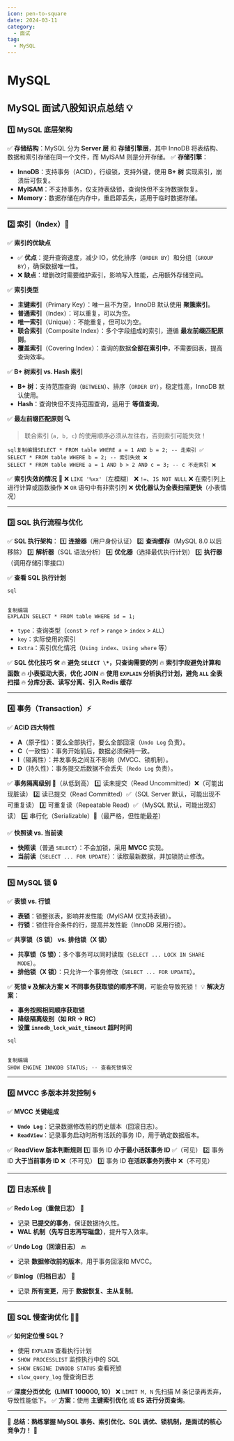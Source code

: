 ```yaml
---
icon: pen-to-square
date: 2024-03-11
category:
  - 面试
tag:
  - MySQL
---
```

# MySQL
## MySQL 面试八股知识点总结 💡

### 1️⃣ **MySQL 底层架构**

✅ **存储结构**：MySQL 分为 **Server 层** 和 **存储引擎层**，其中 InnoDB 将表结构、数据和索引存储在同一个文件，而 MyISAM 则是分开存储。
 ✅ **存储引擎**：

- **InnoDB**：支持事务（ACID），行级锁，支持外键，使用 **B+ 树** 实现索引，崩溃后可恢复。
- **MyISAM**：不支持事务，仅支持表级锁，查询快但不支持数据恢复。
- **Memory**：数据存储在内存中，重启即丢失，适用于临时数据存储。

------

### 2️⃣ **索引（Index）🚀**

✅ **索引的优缺点**

- ✅ **优点**：提升查询速度，减少 IO，优化排序（`ORDER BY`）和分组（`GROUP BY`），确保数据唯一性。
- ❌ **缺点**：增删改时需要维护索引，影响写入性能，占用额外存储空间。

✅ **索引类型**

- **主键索引**（Primary Key）：唯一且不为空，InnoDB 默认使用 **聚簇索引**。
- **普通索引**（Index）：可以重复，可以为空。
- **唯一索引**（Unique）：不能重复，但可以为空。
- **联合索引**（Composite Index）：多个字段组成的索引，遵循 **最左前缀匹配原则**。
- **覆盖索引**（Covering Index）：查询的数据**全部在索引中**，不需要回表，提高查询效率。

✅ **B+ 树索引 vs. Hash 索引**

- **B+ 树**：支持范围查询（`BETWEEN`）、排序（`ORDER BY`），稳定性高，InnoDB 默认使用。
- **Hash**：查询快但不支持范围查询，适用于 **等值查询**。

✅ **最左前缀匹配原则 🔍**

> 联合索引 (`a, b, c`) 的使用顺序必须从左往右，否则索引可能失效！

```
sql复制编辑SELECT * FROM table WHERE a = 1 AND b = 2; -- 走索引 ✅
SELECT * FROM table WHERE b = 2; -- 索引失效 ❌
SELECT * FROM table WHERE a = 1 AND b > 2 AND c = 3; -- c 不走索引 ❌
```

✅ **索引失效的情况** 🚨
 ❌ `LIKE '%xx'`（左模糊）
 ❌ `!=`、`IS NOT NULL`
 ❌ 在索引列上进行计算或函数操作
 ❌ `OR` 语句中有非索引列
 ❌ **优化器认为全表扫描更快**（小表情况）

------

### 3️⃣ **SQL 执行流程与优化**

✅ **SQL 执行架构**：
 1️⃣ **连接器**（用户身份认证）
 2️⃣ **查询缓存**（MySQL 8.0 以后移除）
 3️⃣ **解析器**（SQL 语法分析）
 4️⃣ **优化器**（选择最优执行计划）
 5️⃣ **执行器**（调用存储引擎接口）

✅ **查看 SQL 执行计划**

```
sql


复制编辑
EXPLAIN SELECT * FROM table WHERE id = 1;
```

- `type`：查询类型（`const` > `ref` > `range` > `index` > `ALL`）
- `key`：实际使用的索引
- `Extra`：索引优化情况（`Using index`、`Using where` 等）

✅ **SQL 优化技巧 🛠**
 🔥 **避免 `SELECT \*`，只查询需要的列**
 🔥 **索引字段避免计算和函数**
 🔥 **小表驱动大表，优化 JOIN**
 🔥 **使用 `EXPLAIN` 分析执行计划，避免 `ALL` 全表扫描**
 🔥 **分库分表、读写分离、引入 Redis 缓存**

------

### 4️⃣ **事务（Transaction）⚡**

✅ **ACID 四大特性**

- **A**（原子性）：要么全部执行，要么全部回滚（`Undo Log` 负责）。
- **C**（一致性）：事务开始前后，数据必须保持一致。
- **I**（隔离性）：并发事务之间互不影响（MVCC、锁机制）。
- **D**（持久性）：事务提交后数据不会丢失（`Redo Log` 负责）。

✅ **事务隔离级别 📌**（从低到高）
 1️⃣ 读未提交（Read Uncommitted）❌（可能出现脏读）
 2️⃣ 读已提交（Read Committed）✅（SQL Server 默认，可能出现不可重复读）
 3️⃣ 可重复读（Repeatable Read）✅（MySQL 默认，可能出现幻读）
 4️⃣ 串行化（Serializable）🚫（最严格，但性能最差）

✅ **快照读 vs. 当前读**

- **快照读**（普通 `SELECT`）：不会加锁，采用 **MVCC** 实现。
- **当前读**（`SELECT ... FOR UPDATE`）：读取最新数据，并加锁防止修改。

------

### 5️⃣ **MySQL 锁 🔒**

✅ **表锁 vs. 行锁**

- **表锁**：锁整张表，影响并发性能（MyISAM 仅支持表锁）。
- **行锁**：锁住符合条件的行，提高并发性能（InnoDB 采用行锁）。

✅ **共享锁（S 锁） vs. 排他锁（X 锁）**

- **共享锁（S 锁）**：多个事务可以同时读取（`SELECT ... LOCK IN SHARE MODE`）。
- **排他锁（X 锁）**：只允许一个事务修改（`SELECT ... FOR UPDATE`）。

✅ **死锁 💀 及解决方案**
 ❌ **不同事务获取锁的顺序不同**，可能会导致死锁！
 💡 **解决方案**：

- **事务按照相同顺序获取锁**
- **降级隔离级别（如 RR -> RC）**
- **设置 `innodb_lock_wait_timeout` 超时时间**

```
sql


复制编辑
SHOW ENGINE INNODB STATUS; -- 查看死锁情况
```

------

### 6️⃣ **MVCC 多版本并发控制 🌀**

✅ **MVCC 关键组成**

- **`Undo Log`**：记录数据修改前的历史版本（回滚日志）。
- **`ReadView`**：记录事务启动时所有活跃的事务 ID，用于确定数据版本。

✅ **ReadView 版本判断规则**
 1️⃣ 事务 ID **小于最小活跃事务 ID** ✅（可见）
 2️⃣ 事务 ID **大于当前事务 ID** ❌（不可见）
 3️⃣ 事务 ID **在活跃事务列表中** ❌（不可见）

------

### 7️⃣ **日志系统 📝**

✅ **Redo Log（重做日志）** 💾

- 记录 **已提交的事务**，保证数据持久性。
- **WAL 机制（先写日志再写磁盘）**，提升写入效率。

✅ **Undo Log（回滚日志）** 🔙

- 记录 **数据修改前的版本**，用于事务回滚和 MVCC。

✅ **Binlog（归档日志）** 🔁

- 记录 **所有变更**，用于 **数据恢复、主从复制**。

------

### 8️⃣ **SQL 慢查询优化 🏃‍♂️**

✅ **如何定位慢 SQL？**

- 使用 `EXPLAIN` 查看执行计划
- `SHOW PROCESSLIST` 监控执行中的 SQL
- `SHOW ENGINE INNODB STATUS` 查看死锁
- `slow_query_log` 慢查询日志

✅ **深度分页优化（LIMIT 100000, 10）**
 ❌ `LIMIT M, N` 先扫描 M 条记录再丢弃，导致性能低下。
 ✅ **方案**：使用 **主键索引优化** 或 **ES 进行分页查询**。

------

🎯 **总结：熟练掌握 MySQL 事务、索引优化、SQL 调优、锁机制，是面试的核心竞争力！** 🚀
